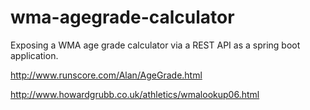 # wma-agegrade-calculator
Exposing a WMA age grade calculator via a REST API as a spring boot application.

http://www.runscore.com/Alan/AgeGrade.html

http://www.howardgrubb.co.uk/athletics/wmalookup06.html
